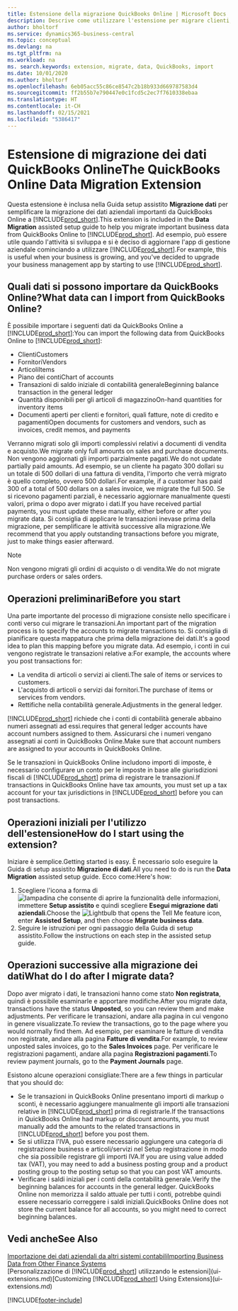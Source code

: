 ```yaml
---
title: Estensione della migrazione QuickBooks Online | Microsoft Docs
description: Descrive come utilizzare l'estensione per migrare clienti, fornitori, articoli e conti da QuickBooks Online a Business Central.
author: bholtorf
ms.service: dynamics365-business-central
ms.topic: conceptual
ms.devlang: na
ms.tgt_pltfrm: na
ms.workload: na
ms. search.keywords: extension, migrate, data, QuickBooks, import
ms.date: 10/01/2020
ms.author: bholtorf
ms.openlocfilehash: 6eb05acc55c86ce8547c2b18b933d669787583d4
ms.sourcegitcommit: ff2b55b7e790447e0c1fcd5c2ec7f7610338ebaa
ms.translationtype: HT
ms.contentlocale: it-CH
ms.lasthandoff: 02/15/2021
ms.locfileid: "5386417"
---
```

# <a name="the-quickbooks-online-data-migration-extension"></a><span data-ttu-id="eb8e6-103">Estensione di migrazione dei dati QuickBooks Online</span><span class="sxs-lookup"><span data-stu-id="eb8e6-103">The QuickBooks Online Data Migration Extension</span></span>

<span data-ttu-id="eb8e6-104">Questa estensione è inclusa nella Guida setup assistito **Migrazione dati** per semplificare la migrazione dei dati aziendali importanti da QuickBooks Online a [!INCLUDE[prod_short](includes/prod_short.md)].</span><span class="sxs-lookup"><span data-stu-id="eb8e6-104">This extension is included in the **Data Migration** assisted setup guide to help you migrate important business data from QuickBooks Online to [!INCLUDE[prod_short](includes/prod_short.md)].</span></span> <span data-ttu-id="eb8e6-105">Ad esempio, può essere utile quando l'attività si sviluppa e si è deciso di aggiornare l'app di gestione aziendale cominciando a utilizzare [!INCLUDE[prod_short](includes/prod_short.md)].</span><span class="sxs-lookup"><span data-stu-id="eb8e6-105">For example, this is useful when your business is growing, and you've decided to upgrade your business management app by starting to use [!INCLUDE[prod_short](includes/prod_short.md)].</span></span>

## <a name="what-data-can-i-import-from-quickbooks-online"></a><span data-ttu-id="eb8e6-106">Quali dati si possono importare da QuickBooks Online?</span><span class="sxs-lookup"><span data-stu-id="eb8e6-106">What data can I import from QuickBooks Online?</span></span>

<span data-ttu-id="eb8e6-107">È possibile importare i seguenti dati da QuickBooks Online a [!INCLUDE[prod_short](includes/prod_short.md)]:</span><span class="sxs-lookup"><span data-stu-id="eb8e6-107">You can import the following data from QuickBooks Online to [!INCLUDE[prod_short](includes/prod_short.md)]:</span></span>  

* <span data-ttu-id="eb8e6-108">Clienti</span><span class="sxs-lookup"><span data-stu-id="eb8e6-108">Customers</span></span>
* <span data-ttu-id="eb8e6-109">Fornitori</span><span class="sxs-lookup"><span data-stu-id="eb8e6-109">Vendors</span></span>
* <span data-ttu-id="eb8e6-110">Articoli</span><span class="sxs-lookup"><span data-stu-id="eb8e6-110">Items</span></span>
* <span data-ttu-id="eb8e6-111">Piano dei conti</span><span class="sxs-lookup"><span data-stu-id="eb8e6-111">Chart of accounts</span></span>
* <span data-ttu-id="eb8e6-112">Transazioni di saldo iniziale di contabilità generale</span><span class="sxs-lookup"><span data-stu-id="eb8e6-112">Beginning balance transaction in the general ledger</span></span>
* <span data-ttu-id="eb8e6-113">Quantità disponibili per gli articoli di magazzino</span><span class="sxs-lookup"><span data-stu-id="eb8e6-113">On-hand quantities for inventory items</span></span>
* <span data-ttu-id="eb8e6-114">Documenti aperti per clienti e fornitori, quali fatture, note di credito e pagamenti</span><span class="sxs-lookup"><span data-stu-id="eb8e6-114">Open documents for customers and vendors, such as invoices, credit memos, and payments</span></span>

<span data-ttu-id="eb8e6-115">Verranno migrati solo gli importi complessivi relativi a documenti di vendita e acquisto.</span><span class="sxs-lookup"><span data-stu-id="eb8e6-115">We migrate only full amounts on sales and purchase documents.</span></span> <span data-ttu-id="eb8e6-116">Non vengono aggiornati gli importi parzialmente pagati.</span><span class="sxs-lookup"><span data-stu-id="eb8e6-116">We do not update partially paid amounts.</span></span> <span data-ttu-id="eb8e6-117">Ad esempio, se un cliente ha pagato 300 dollari su un totale di 500 dollari di una fattura di vendita, l'importo che verrà migrato è quello completo, ovvero 500 dollari.</span><span class="sxs-lookup"><span data-stu-id="eb8e6-117">For example, if a customer has paid 300 of a total of 500 dollars on a sales invoice, we migrate the full 500.</span></span> <span data-ttu-id="eb8e6-118">Se si ricevono pagamenti parziali, è necessario aggiornare manualmente questi valori, prima o dopo aver migrato i dati.</span><span class="sxs-lookup"><span data-stu-id="eb8e6-118">If you have received partial payments, you must update these manually, either before or after you migrate data.</span></span> <span data-ttu-id="eb8e6-119">Si consiglia di applicare le transazioni inevase prima della migrazione, per semplificare le attività successive alla migrazione.</span><span class="sxs-lookup"><span data-stu-id="eb8e6-119">We recommend that you apply outstanding transactions before you migrate, just to make things easier afterward.</span></span>

> [!NOTE]  
> <span data-ttu-id="eb8e6-120">Non vengono migrati gli ordini di acquisto o di vendita.</span><span class="sxs-lookup"><span data-stu-id="eb8e6-120">We do not migrate purchase orders or sales orders.</span></span>

## <a name="before-you-start"></a><span data-ttu-id="eb8e6-121">Operazioni preliminari</span><span class="sxs-lookup"><span data-stu-id="eb8e6-121">Before you start</span></span>

<span data-ttu-id="eb8e6-122">Una parte importante del processo di migrazione consiste nello specificare i conti verso cui migrare le transazioni.</span><span class="sxs-lookup"><span data-stu-id="eb8e6-122">An important part of the migration process is to specify the accounts to migrate transactions to.</span></span> <span data-ttu-id="eb8e6-123">Si consiglia di pianificare questa mappatura che prima della migrazione dei dati.</span><span class="sxs-lookup"><span data-stu-id="eb8e6-123">It's a good idea to plan this mapping before you migrate data.</span></span> <span data-ttu-id="eb8e6-124">Ad esempio, i conti in cui vengono registrate le transazioni relative a:</span><span class="sxs-lookup"><span data-stu-id="eb8e6-124">For example, the accounts where you post transactions for:</span></span>  

* <span data-ttu-id="eb8e6-125">La vendita di articoli o servizi ai clienti.</span><span class="sxs-lookup"><span data-stu-id="eb8e6-125">The sale of items or services to customers.</span></span>
* <span data-ttu-id="eb8e6-126">L'acquisto di articoli o servizi dai fornitori.</span><span class="sxs-lookup"><span data-stu-id="eb8e6-126">The purchase of items or services from vendors.</span></span>  
* <span data-ttu-id="eb8e6-127">Rettifiche nella contabilità generale.</span><span class="sxs-lookup"><span data-stu-id="eb8e6-127">Adjustments in the general ledger.</span></span>  

[!INCLUDE[prod_short](includes/prod_short.md)] <span data-ttu-id="eb8e6-128">richiede che i conti di contabilità generale abbaino numeri assegnati ad essi.</span><span class="sxs-lookup"><span data-stu-id="eb8e6-128">requires that general ledger accounts have account numbers assigned to them.</span></span> <span data-ttu-id="eb8e6-129">Assicurarsi che i numeri vengano assegnati ai conti in QuickBooks Online.</span><span class="sxs-lookup"><span data-stu-id="eb8e6-129">Make sure that account numbers are assigned to your accounts in QuickBooks Online.</span></span>

<span data-ttu-id="eb8e6-130">Se le transazioni in QuickBooks Online includono importi di imposte, è necessario configurare un conto per le imposte in base alle giurisdizioni fiscali di [!INCLUDE[prod_short](includes/prod_short.md)] prima di registrare le transazioni.</span><span class="sxs-lookup"><span data-stu-id="eb8e6-130">If transactions in QuickBooks Online have tax amounts, you must set up a tax account for your tax jurisdictions in [!INCLUDE[prod_short](includes/prod_short.md)] before you can post transactions.</span></span>

## <a name="how-do-i-start-using-the-extension"></a><span data-ttu-id="eb8e6-131">Operazioni iniziali per l'utilizzo dell'estensione</span><span class="sxs-lookup"><span data-stu-id="eb8e6-131">How do I start using the extension?</span></span>

<span data-ttu-id="eb8e6-132">Iniziare è semplice.</span><span class="sxs-lookup"><span data-stu-id="eb8e6-132">Getting started is easy.</span></span> <span data-ttu-id="eb8e6-133">È necessario solo eseguire la Guida di setup assistito **Migrazione di dati**.</span><span class="sxs-lookup"><span data-stu-id="eb8e6-133">All you need to do is run the **Data Migration** assisted setup guide.</span></span> <span data-ttu-id="eb8e6-134">Ecco come:</span><span class="sxs-lookup"><span data-stu-id="eb8e6-134">Here's how:</span></span>

1. <span data-ttu-id="eb8e6-135">Scegliere l'icona a forma di ![lampadina che consente di aprire la funzionalità delle informazioni](media/ui-search/search_small.png "Informazioni sull'operazione che si desidera eseguire"), immettere **Setup assistito** e quindi scegliere **Esegui migrazione dati aziendali**.</span><span class="sxs-lookup"><span data-stu-id="eb8e6-135">Choose the ![Lightbulb that opens the Tell Me feature](media/ui-search/search_small.png "Tell me what you want to do") icon, enter **Assisted Setup**, and then choose **Migrate business data**.</span></span>
2. <span data-ttu-id="eb8e6-136">Seguire le istruzioni per ogni passaggio della Guida di setup assistito.</span><span class="sxs-lookup"><span data-stu-id="eb8e6-136">Follow the instructions on each step in the assisted setup guide.</span></span>

## <a name="what-do-i-do-after-i-migrate-data"></a><span data-ttu-id="eb8e6-137">Operazioni successive alla migrazione dei dati</span><span class="sxs-lookup"><span data-stu-id="eb8e6-137">What do I do after I migrate data?</span></span>

<span data-ttu-id="eb8e6-138">Dopo aver migrato i dati, le transazioni hanno come stato **Non registrata**, quindi è possibile esaminarle e apportare modifiche.</span><span class="sxs-lookup"><span data-stu-id="eb8e6-138">After you migrate data, transactions have the status **Unposted**, so you can review them and make adjustments.</span></span> <span data-ttu-id="eb8e6-139">Per verificare le transazioni, andare alla pagina in cui vengono in genere visualizzate.</span><span class="sxs-lookup"><span data-stu-id="eb8e6-139">To review the transactions, go to the page where you would normally find them.</span></span> <span data-ttu-id="eb8e6-140">Ad esempio, per esaminare le fatture di vendita non registrate, andare alla pagina **Fatture di vendita**.</span><span class="sxs-lookup"><span data-stu-id="eb8e6-140">For example, to review unposted sales invoices, go to the **Sales Invoices** page.</span></span> <span data-ttu-id="eb8e6-141">Per verificare le registrazioni pagamenti, andare alla pagina **Registrazioni pagamenti**.</span><span class="sxs-lookup"><span data-stu-id="eb8e6-141">To review payment journals, go to the **Payment Journals** page.</span></span>  

<span data-ttu-id="eb8e6-142">Esistono alcune operazioni consigliate:</span><span class="sxs-lookup"><span data-stu-id="eb8e6-142">There are a few things in particular that you should do:</span></span>

* <span data-ttu-id="eb8e6-143">Se le transazioni in QuickBooks Online presentano importi di markup o sconti, è necessario aggiungere manualmente gli importi alle transazioni relative in [!INCLUDE[prod_short](includes/prod_short.md)] prima di registrarle.</span><span class="sxs-lookup"><span data-stu-id="eb8e6-143">If the transactions in QuickBooks Online had markup or discount amounts, you must manually add the amounts to the related transactions in [!INCLUDE[prod_short](includes/prod_short.md)] before you post them.</span></span>
* <span data-ttu-id="eb8e6-144">Se si utilizza l'IVA, può essere necessario aggiungere una categoria di registrazione business e articoli/servizi nel Setup registrazione in modo che sia possibile registrare gli importi IVA.</span><span class="sxs-lookup"><span data-stu-id="eb8e6-144">If you are using value added tax (VAT), you may need to add a business posting group and a product posting group to the posting setup so that you can post VAT amounts.</span></span>
* <span data-ttu-id="eb8e6-145">Verificare i saldi iniziali per i conti della contabilità generale.</span><span class="sxs-lookup"><span data-stu-id="eb8e6-145">Verify the beginning balances for accounts in the general ledger.</span></span> <span data-ttu-id="eb8e6-146">QuickBooks Online non memorizza il saldo attuale per tutti i conti, potrebbe quindi essere necessario correggere i saldi iniziali.</span><span class="sxs-lookup"><span data-stu-id="eb8e6-146">QuickBooks Online does not store the current balance for all accounts, so you might need to correct beginning balances.</span></span>

## <a name="see-also"></a><span data-ttu-id="eb8e6-147">Vedi anche</span><span class="sxs-lookup"><span data-stu-id="eb8e6-147">See Also</span></span>

[<span data-ttu-id="eb8e6-148">Importazione dei dati aziendali da altri sistemi contabili</span><span class="sxs-lookup"><span data-stu-id="eb8e6-148">Importing Business Data from Other Finance Systems</span></span>](across-import-data-configuration-packages.md)  
<span data-ttu-id="eb8e6-149">[Personalizzazione di [!INCLUDE[prod_short](includes/prod_short.md)] utilizzando le estensioni](ui-extensions.md)</span><span class="sxs-lookup"><span data-stu-id="eb8e6-149">[Customizing [!INCLUDE[prod_short](includes/prod_short.md)] Using Extensions](ui-extensions.md)</span></span>  


[!INCLUDE[footer-include](includes/footer-banner.md)]